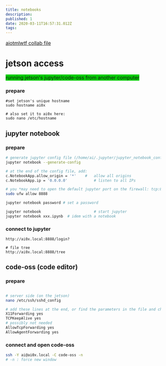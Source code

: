 ```yaml
---
title: notebooks
description: 
published: 1
date: 2020-03-11T16:57:31.012Z
tags: 
---
```


<span style="background-color:#0c0; font-size: 16px;">

  [aiotmlwtf collab file](https://colab.research.google.com/drive/1sGN0DJSlKNzfi7-FYYwG42rcDu0PgaYN)

</span>


# jetson access

<span style="background-color:#0c0; font-size: 16px;">
  running jetson's jupyter/code-oss from another computer
</span>

### prepare
```
#set jetson's unique hostname
sudo hostname ai0x

# also set it to ai0x here:
sudo nano /etc/hostname
```

## **jupyter notebook**
### prepare
```bash
# generate jupyter config file (/home/ai/.jupyter/jupyter_notebook_config.py)
jupyter notebook --generate-config

# at the end of the config file, add:
c.NotebookApp.allow_origin = '*' 	#	allow all origins
c.NotebookApp.ip = '0.0.0.0' 			# listen to all IPs

# you *may need to open the default jupyter port on the firewall: tcp:8888, eg, ufw
sudo ufw allow 8888 

jupyter notebook password # set a password

jupyter notebook 				 		# start jupyter
jupyter notebook xxx.ipynb 	# idem with a notebook
```
### connect to jupyter
```
http://ai0x.local:8888/login?

# file tree
http://ai0x.local:8888/tree
```

## **code-oss (code editor)**
### prepare
```bash

# server side (on the jetson)
nano /etc/ssh/sshd_config

# add these lines at the end, or find the parameters in the file and change to:
X11Forwarding yes
TCPKeepAlive yes
# possibly not needed
AllowTcpForwarding yes
AllowAgentForwarding yes
```
### connect and open code-oss
```bash
ssh -Y ai@ai0x.local -C code-oss -n
# -n : force new window
```
